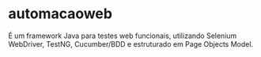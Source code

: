 # automacaoweb
É um framework Java para testes web funcionais, utilizando Selenium WebDriver, TestNG, Cucumber/BDD e estruturado em Page Objects Model.
